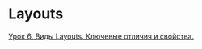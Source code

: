 # Layouts
[Урок 6. Виды Layouts. Ключевые отличия и свойства.](https://startandroid.ru/ru/uroki/vse-uroki-spiskom/15-urok-6-vidy-layouts-kljuchevye-otlichija-i-svojstva.html)